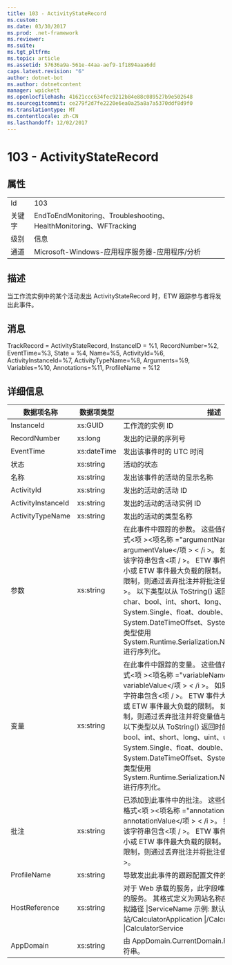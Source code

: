 ```yaml
---
title: 103 - ActivityStateRecord
ms.custom: 
ms.date: 03/30/2017
ms.prod: .net-framework
ms.reviewer: 
ms.suite: 
ms.tgt_pltfrm: 
ms.topic: article
ms.assetid: 57636a9a-561e-44aa-aef9-1f1894aaa6dd
caps.latest.revision: "6"
author: dotnet-bot
ms.author: dotnetcontent
manager: wpickett
ms.openlocfilehash: 41621ccc634fec9212b84e88c089527b9e502648
ms.sourcegitcommit: ce279f2d7fe2220e6ea0a25a8a7a5370ddf8d9f0
ms.translationtype: MT
ms.contentlocale: zh-CN
ms.lasthandoff: 12/02/2017
---
```

# <a name="103---activitystaterecord"></a>103 - ActivityStateRecord
## <a name="properties"></a>属性  
  
|||  
|-|-|  
|Id|103|  
|关键字|EndToEndMonitoring、Troubleshooting、HealthMonitoring、WFTracking|  
|级别|信息|  
|通道|Microsoft-Windows-应用程序服务器-应用程序/分析|  
  
## <a name="description"></a>描述  
 当工作流实例中的某个活动发出 ActivityStateRecord 时，ETW 跟踪参与者将发出此事件。  
  
## <a name="message"></a>消息  
 TrackRecord = ActivityStateRecord, InstanceID = %1, RecordNumber=%2, EventTime=%3, State = %4, Name=%5, ActivityId=%6, ActivityInstanceId=%7, ActivityTypeName=%8, Arguments=%9, Variables=%10, Annotations=%11, ProfileName = %12  
  
## <a name="details"></a>详细信息  
  
|数据项名称|数据项类型|描述|  
|--------------------|--------------------|-----------------|  
|InstanceId|xs:GUID|工作流的实例 ID|  
|RecordNumber|xs:long|发出的记录的序列号|  
|EventTime|xs:dateTime|发出该事件时的 UTC 时间|  
|状态|xs:string|活动的状态|  
|名称|xs:string|发出该事件的活动的显示名称|  
|ActivityId|xs:string|发出的活动的活动 ID|  
|ActivityInstanceId|xs:string|发出的活动的活动实例 ID|  
|ActivityTypeName|xs:string|发出的活动的类型名称|  
|参数|xs:string|在此事件中跟踪的参数。  这些值存储在一个 xml 元素中格式\<项 >\<项名称 ="argumentName"type ="> argumentValue\</项 > \< /i >。  如果未不跟踪任何参数，则该字符串包含\<项 / >。 ETW 事件大小受到 ETW 缓冲区大小或 ETW 事件最大负载的限制。 如果事件大小超出 ETW 限制，则通过丢弃批注并将批注值与截断事件\<项 >... \< /i >。  以下类型以从 ToString() 返回时的值存储：string、char、bool、int、short、long、uint、ushort、ulong、System.Single、float、double、System.Guid、System.DateTimeOffset、System.DateTime。  所有其他类型使用 System.Runtime.Serialization.NetDataContractSerializer 进行序列化。|  
|变量|xs:string|在此事件中跟踪的变量。  这些值存储在一个 xml 元素中格式\<项 >\<项名称 ="variableName"type ="> variableValue\</项 > \< /i >。  如果未不跟踪任何变量，则该字符串包含\<项 / >。 ETW 事件大小受到 ETW 缓冲区大小或 ETW 事件最大负载的限制。 如果事件大小超出 ETW 限制，则通过丢弃批注并将变量值与截断事件\<项 >... \< /i >。  以下类型以从 ToString() 返回时的值存储：string、char、bool、int、short、long、uint、ushort、ulong、System.Single、float、double、System.Guid、System.DateTimeOffset、System.DateTime。  所有其他类型使用 System.Runtime.Serialization.NetDataContractSerializer 进行序列化。|  
|批注|xs:string|已添加到此事件中的批注。  这些值存储在一个 xml 元素中格式\<项 >\<项名称 ="annotationName"type ="> annotationValue\</项 > \< /i >。  如果不指定任何批注，则该字符串包含\<项 / >。 ETW 事件大小受到 ETW 缓冲区大小或 ETW 事件最大负载的限制。 如果事件大小超出 ETW 限制，则通过丢弃批注并将批注值与截断事件\<项 >... \< /i >。|  
|ProfileName|xs:string|导致发出此事件的跟踪配置文件的名称|  
|HostReference|xs:string|对于 Web 承载的服务，此字段唯一标识 Web 层次结构中的服务。  其格式定义为网站名称应用程序虚拟路径 &#124;服务虚拟路径 &#124;ServiceName 示例: 默认网站/CalculatorApplication &#124;/CalculatorService.svc &#124;CalculatorService|  
|AppDomain|xs:string|由 AppDomain.CurrentDomain.FriendlyName 返回的字符串。|
